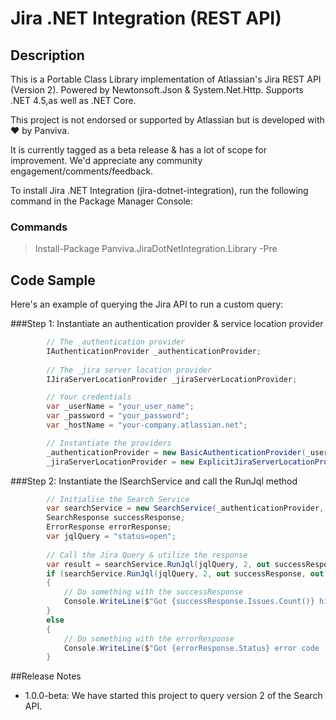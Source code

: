 # Jira .NET Integration (REST API)


## Description
This is a Portable Class Library implementation of Atlassian's Jira REST API (Version 2). Powered by Newtonsoft.Json & System.Net.Http. Supports .NET 4.5,as well as .NET Core.

This project is not endorsed or supported by Atlassian but is developed with ♥ by Panviva.

It is currently tagged as a beta release & has a lot of scope for improvement. We'd appreciate any community engagement/comments/feedback.

To install Jira .NET Integration (jira-dotnet-integration), run the following command in the Package Manager Console:

### Commands
> Install-Package Panviva.JiraDotNetIntegration.Library -Pre

## Code Sample

Here's an example of querying the Jira API to run a custom query:

###Step 1: Instantiate an authentication provider & service location provider

```csharp
        // The _authentication provider
        IAuthenticationProvider _authenticationProvider;
        
        // The _jira server location provider
        IJiraServerLocationProvider _jiraServerLocationProvider;

        // Your credentials
        var _userName = "your_user_name";
        var _password = "your_password";
        var _hostName = "your-company.atlassian.net";

        // Instantiate the providers
        _authenticationProvider = new BasicAuthenticationProvider(_userName, _password);
        _jiraServerLocationProvider = new ExplicitJiraServerLocationProvider(true, _hostName);
```

###Step 2: Instantiate the ISearchService and call the RunJql method
```csharp
        // Initialise the Search Service
        var searchService = new SearchService(_authenticationProvider, _jiraServerLocationProvider);
        SearchResponse successResponse;
        ErrorResponse errorResponse;
        var jqlQuery = "status=open";
        
        // Call the Jira Query & utilize the response
        var result = searchService.RunJql(jqlQuery, 2, out successResponse, out errorResponse);
        if (searchService.RunJql(jqlQuery, 2, out successResponse, out errorResponse))
        {
            // Do something with the successResponse
            Console.WriteLine($"Got {successResponse.Issues.Count()} hits.");
        }
        else
        {
            // Do something with the errorResponse
            Console.WriteLine($"Got {errorResponse.Status} error code :(");
        }
```


##Release Notes
- 1.0.0-beta: We have started this project to query version 2 of the Search API.
